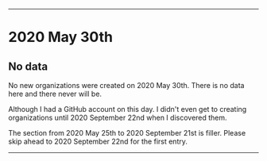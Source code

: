 
***

# 2020 May 30th

## No data

No new organizations were created on 2020 May 30th. There is no data here and there never will be.

Although I had a GitHub account on this day. I didn't even get to creating organizations until 2020 September 22nd when I discovered them.

The section from 2020 May 25th to 2020 September 21st is filler. Please skip ahead to 2020 September 22nd for the first entry.

***
